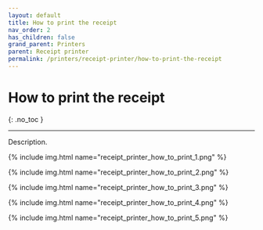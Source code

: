 ```yaml
---
layout: default
title: How to print the receipt
nav_order: 2
has_children: false
grand_parent: Printers
parent: Receipt printer
permalink: /printers/receipt-printer/how-to-print-the-receipt
---
```


# How to print the receipt
{: .no_toc }

---

Description.

{% include img.html name="receipt_printer_how_to_print_1.png" %}

{% include img.html name="receipt_printer_how_to_print_2.png" %}

{% include img.html name="receipt_printer_how_to_print_3.png" %}

{% include img.html name="receipt_printer_how_to_print_4.png" %}

{% include img.html name="receipt_printer_how_to_print_5.png" %}